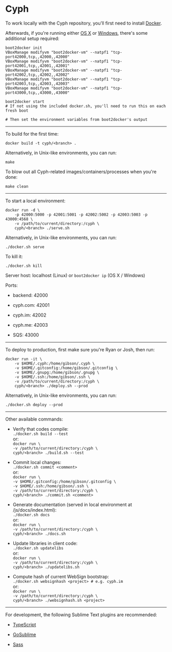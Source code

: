 # Cyph

To work locally with the Cyph repository, you'll first need to install [Docker](http://www.docker.com/).

Afterwards, if you're running either [OS X](https://docs.docker.com/installation/mac/) or [Windows](https://docs.docker.com/installation/windows/), there's some additional setup required:

	boot2docker init
	VBoxManage modifyvm "boot2docker-vm" --natpf1 "tcp-port42000,tcp,,42000,,42000"
	VBoxManage modifyvm "boot2docker-vm" --natpf1 "tcp-port42001,tcp,,42001,,42001"
	VBoxManage modifyvm "boot2docker-vm" --natpf1 "tcp-port42002,tcp,,42002,,42002"
	VBoxManage modifyvm "boot2docker-vm" --natpf1 "tcp-port42003,tcp,,42003,,42003"
	VBoxManage modifyvm "boot2docker-vm" --natpf1 "tcp-port43000,tcp,,43000,,43000"
	
	boot2docker start
	# If not using the included docker.sh, you'll need to run this on each fresh boot
	
	# Then set the environment variables from boot2docker's output

---

To build for the first time:

	docker build -t cyph/<branch> .

Alternatively, in Unix-like environments, you can run:

	make

To blow out all Cyph-related images/containers/processes when you're done:

	make clean

---

To start a local environment:

	docker run -d \
		-p 42000:5000 -p 42001:5001 -p 42002:5002 -p 42003:5003 -p 43000:4568 \
		-v /path/to/current/directory:/cyph \
		cyph/<branch> ./serve.sh

Alternatively, in Unix-like environments, you can run:

	./docker.sh serve

To kill it:

	./docker.sh kill

Server host: localhost (Linux) or `boot2docker ip` (OS X / Windows)

Ports:

* backend: 42000

* cyph.com: 42001

* cyph.im: 42002

* cyph.me: 42003

* SQS: 43000

---

To deploy to production, first make sure you're Ryan or Josh, then run:

	docker run -it \
		-v $HOME/.cyph:/home/gibson/.cyph \
		-v $HOME/.gitconfig:/home/gibson/.gitconfig \
		-v $HOME/.gnupg:/home/gibson/.gnupg \
		-v $HOME/.ssh:/home/gibson/.ssh \
		-v /path/to/current/directory:/cyph \
		cyph/<branch> ./deploy.sh --prod

Alternatively, in Unix-like environments, you can run:

	./docker.sh deploy --prod

---

Other available commands:

* Verify that codes compile:  
	`./docker.sh build --test`  
	or:  
	`docker run \`  
	`-v /path/to/current/directory:/cyph \`  
	`cyph/<branch> ./build.sh --test`

* Commit local changes:  
	`./docker.sh commit <comment>`  
	or:  
	`docker run \`  
	`-v $HOME/.gitconfig:/home/gibson/.gitconfig \`  
	`-v $HOME/.ssh:/home/gibson/.ssh \`  
	`-v /path/to/current/directory:/cyph \`  
	`cyph/<branch> ./commit.sh <comment>`

* Generate documentation (served in local environment at /js/docs/index.html):  
	`./docker.sh docs`  
	or:  
	`docker run \`  
	`-v /path/to/current/directory:/cyph \`  
	`cyph/<branch> ./docs.sh`

* Update libraries in client code:  
	`./docker.sh updatelibs`  
	or:  
	`docker run \`  
	`-v /path/to/current/directory:/cyph \`  
	`cyph/<branch> ./updatelibs.sh`

* Compute hash of current WebSign bootstrap:  
	`./docker.sh websignhash <project> # e.g. cyph.im`  
	or:  
	`docker run \`  
	`-v /path/to/current/directory:/cyph \`  
	`cyph/<branch> ./websignhash.sh <project>`

---

For development, the following Sublime Text plugins are recommended:

* [TypeScript](https://packagecontrol.io/packages/TypeScript)

* [GoSublime](https://packagecontrol.io/packages/GoSublime)

* [Sass](https://packagecontrol.io/packages/Sass)
